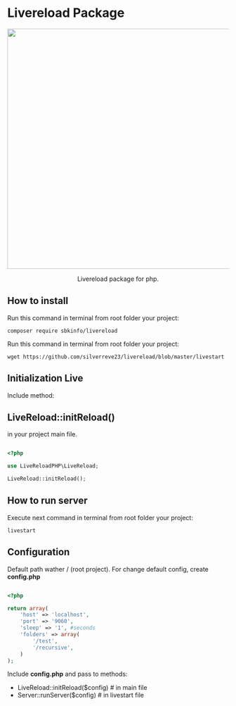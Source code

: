 # Livereload Package

<p align="center">
    <img src="https://lh3.googleusercontent.com/T0SsbqhWYl-tRhJFanF0m-6p3y4YjmpjS8o2e401aTaD6cPdcGW7iUHyMuaIvKFabYeylNn8II3ulhUp1C_-iDd3yVCuEGZrnLhx9P1CrKv0eXnl59Q6i1QZSg7gob4UyZ6kpMUQCbhVqgTktNkf3-dACUZeNDDzAMMUDlRBfMPHY0_R-lLeTA8QOQhzVDPo7bBx9_6EUL64hRGUVUyW5iqmhvJ8UrVG6J4KB7nkFYQF0bT8ibcNgRAuBPlBKZEPkCNYAYFgY_sygR56wFlOiTJVgRwJgwkkqXBDFZ66SGWE8RF33IrPlvNjA0JHYQ3bOrtbvCaE-x99gORAnGDyMTEVwBM-UeRZThQ-Z987SPf0DAUmcR9ftk2r8rxxsTElu56QI9bCSSg1lE7oGmAEqN_3GW4fJe8DfcN6vWXnsNPPfE_dUE0In7mp5T8hePFEzagmcakOz4Jdn0ztEY1sU6eSR0t0JLbmewFRvH6BsvN6_-H-d8bW26A5f6A24nJiJ3sAz_Kj9W4ucyazoAHcbbRlN3nXP7mFib1DcvUbTfWuJnSPy5HlAlgF7U6G5wb1lz29ffy00QNoZiTt48yiThjRuruMHpYlZVkMchc=w900-h490-no" width="546">
</p>

<p align="center">
    Livereload package for php.
</p>

## How to install

Run this command in terminal from root folder your project:

    composer require sbkinfo/livereload


Run this command in terminal from root folder your project:

    wget https://github.com/silverreve23/livereload/blob/master/livestart

## Initialization Live

Include method:
## LiveReload::initReload()
in your project main file.

```php

<?php 

use LiveReloadPHP\LiveReload;

LiveReload::initReload();

```

## How to run server

Execute next command in terminal from root folder your project:

    livestart
    
## Configuration 

Default path wather / (root project).
For change default config, create <b>config.php</b>

```php

<?php 

return array(
	'host' => 'localhost',
	'port' => '9060',
	'sleep' => '1', #seconds
	'folders' => array(
		'/test',
		'/recursive',
	)
);

```

Include <b>config.php</b> and pass to methods:

* LiveReload::initReload($config) # in main file 
* Server::runServer($config) # in livestart file




